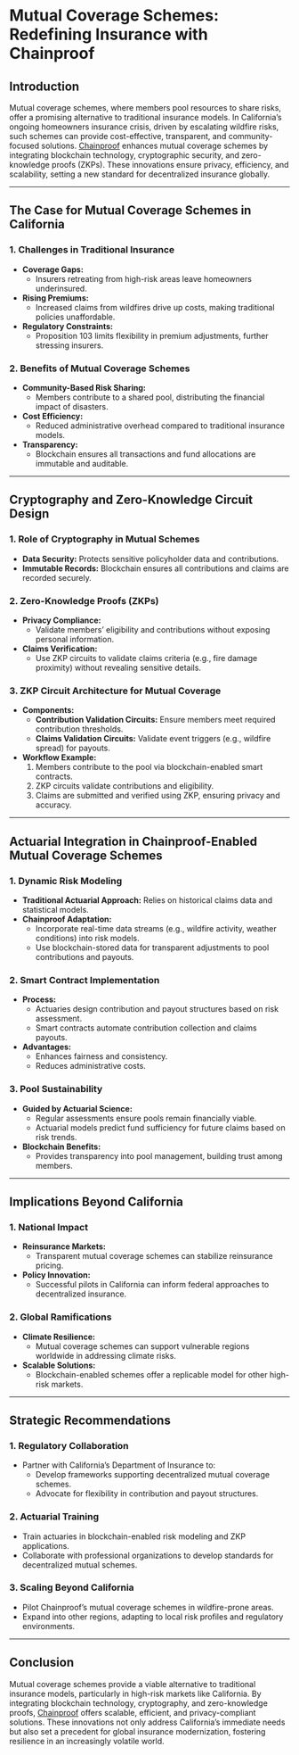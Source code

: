 # Mutual Coverage Schemes: Redefining Insurance with Chainproof

## Introduction

Mutual coverage schemes, where members pool resources to share risks, offer a promising alternative to traditional insurance models. In California’s ongoing homeowners insurance crisis, driven by escalating wildfire risks, such schemes can provide cost-effective, transparent, and community-focused solutions. [Chainproof](../AI/CHAINPROOF.md) enhances mutual coverage schemes by integrating blockchain technology, cryptographic security, and zero-knowledge proofs (ZKPs). These innovations ensure privacy, efficiency, and scalability, setting a new standard for decentralized insurance globally.

***

## The Case for Mutual Coverage Schemes in California

### 1. **Challenges in Traditional Insurance**

* **Coverage Gaps:**
  * Insurers retreating from high-risk areas leave homeowners underinsured.
* **Rising Premiums:**
  * Increased claims from wildfires drive up costs, making traditional policies unaffordable.
* **Regulatory Constraints:**
  * Proposition 103 limits flexibility in premium adjustments, further stressing insurers.

### 2. **Benefits of Mutual Coverage Schemes**

* **Community-Based Risk Sharing:**
  * Members contribute to a shared pool, distributing the financial impact of disasters.
* **Cost Efficiency:**
  * Reduced administrative overhead compared to traditional insurance models.
* **Transparency:**
  * Blockchain ensures all transactions and fund allocations are immutable and auditable.

***

## Cryptography and Zero-Knowledge Circuit Design

### 1. **Role of Cryptography in Mutual Schemes**

* **Data Security:** Protects sensitive policyholder data and contributions.
* **Immutable Records:** Blockchain ensures all contributions and claims are recorded securely.

### 2. **Zero-Knowledge Proofs (ZKPs)**

* **Privacy Compliance:**
  * Validate members’ eligibility and contributions without exposing personal information.
* **Claims Verification:**
  * Use ZKP circuits to validate claims criteria (e.g., fire damage proximity) without revealing sensitive details.

### 3. **ZKP Circuit Architecture for Mutual Coverage**

* **Components:**
  * **Contribution Validation Circuits:** Ensure members meet required contribution thresholds.
  * **Claims Validation Circuits:** Validate event triggers (e.g., wildfire spread) for payouts.
* **Workflow Example:**
  1. Members contribute to the pool via blockchain-enabled smart contracts.
  2. ZKP circuits validate contributions and eligibility.
  3. Claims are submitted and verified using ZKP, ensuring privacy and accuracy.

***

## Actuarial Integration in Chainproof-Enabled Mutual Coverage Schemes

### 1. **Dynamic Risk Modeling**

* **Traditional Actuarial Approach:** Relies on historical claims data and statistical models.
* **Chainproof Adaptation:**
  * Incorporate real-time data streams (e.g., wildfire activity, weather conditions) into risk models.
  * Use blockchain-stored data for transparent adjustments to pool contributions and payouts.

### 2. **Smart Contract Implementation**

* **Process:**
  * Actuaries design contribution and payout structures based on risk assessment.
  * Smart contracts automate contribution collection and claims payouts.
* **Advantages:**
  * Enhances fairness and consistency.
  * Reduces administrative costs.

### 3. **Pool Sustainability**

* **Guided by Actuarial Science:**
  * Regular assessments ensure pools remain financially viable.
  * Actuarial models predict fund sufficiency for future claims based on risk trends.
* **Blockchain Benefits:**
  * Provides transparency into pool management, building trust among members.

***

## Implications Beyond California

### 1. **National Impact**

* **Reinsurance Markets:**
  * Transparent mutual coverage schemes can stabilize reinsurance pricing.
* **Policy Innovation:**
  * Successful pilots in California can inform federal approaches to decentralized insurance.

### 2. **Global Ramifications**

* **Climate Resilience:**
  * Mutual coverage schemes can support vulnerable regions worldwide in addressing climate risks.
* **Scalable Solutions:**
  * Blockchain-enabled schemes offer a replicable model for other high-risk markets.

***

## Strategic Recommendations

### 1. **Regulatory Collaboration**

* Partner with California’s Department of Insurance to:
  * Develop frameworks supporting decentralized mutual coverage schemes.
  * Advocate for flexibility in contribution and payout structures.

### 2. **Actuarial Training**

* Train actuaries in blockchain-enabled risk modeling and ZKP applications.
* Collaborate with professional organizations to develop standards for decentralized mutual schemes.

### 3. **Scaling Beyond California**

* Pilot Chainproof’s mutual coverage schemes in wildfire-prone areas.
* Expand into other regions, adapting to local risk profiles and regulatory environments.

***

## Conclusion

Mutual coverage schemes provide a viable alternative to traditional insurance models, particularly in high-risk markets like California. By integrating blockchain technology, cryptography, and zero-knowledge proofs, [Chainproof](../AI/CHAINPROOF.md) offers scalable, efficient, and privacy-compliant solutions. These innovations not only address California’s immediate needs but also set a precedent for global insurance modernization, fostering resilience in an increasingly volatile world.
